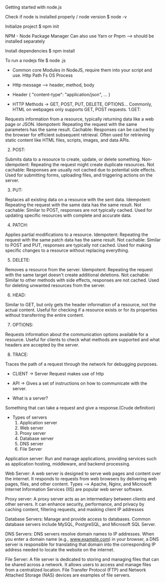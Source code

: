 Getting started with node.js

Check if node is installed properly / node version
$ node -v

Initialize project
$ npm init

NPM - Node Package Manager
Can also use Yarn or Pnpm --> should be installed separately

Install dependencies
$ npm install <package-name>

To run a nodejs file
$ node <file-name>.js

- Common core Modules in NodeJS, require them into your script and use.
  Http
  Path
  Fs
  OS
  Process

- Http message -->
  header, method, body

- Header {
  "content-type": "application/json",
  ...
  }

- HTTP Methods -> GET, POST, PUT, DELETE, OPTIONS...
  Commonly, HTML on webpages only supports GET, POST requests.
  1.GET:

Requests information from a resource, typically returning data like a web page or JSON.
Idempotent: Repeating the request with the same parameters has the same result.
Cachable: Responses can be cached by the browser for efficient subsequent retrieval.
Often used for retrieving static content like HTML files, scripts, images, and data APIs.

2. POST:

Submits data to a resource to create, update, or delete something.
Non-idempotent: Repeating the request might create duplicate resources.
Not cachable: Responses are usually not cached due to potential side effects.
Used for submitting forms, uploading files, and triggering actions on the server.

3. PUT:

Replaces all existing data on a resource with the sent data.
Idempotent: Repeating the request with the same data has the same result.
Not cachable: Similar to POST, responses are not typically cached.
Used for updating specific resources with complete and accurate data.

4. PATCH:

Applies partial modifications to a resource.
Idempotent: Repeating the request with the same patch data has the same result.
Not cachable: Similar to POST and PUT, responses are typically not cached.
Used for making specific changes to a resource without replacing everything.

5. DELETE:

Removes a resource from the server.
Idempotent: Repeating the request with the same target doesn't create additional deletions.
Not cachable: Similar to other methods with side effects, responses are not cached.
Used for deleting unwanted resources from the server.

6. HEAD:

Similar to GET, but only gets the header information of a resource, not the actual content.
Useful for checking if a resource exists or for its properties without transferring the entire content.

7. OPTIONS:

Requests information about the communication options available for a resource.
Useful for clients to check what methods are supported and what headers are accepted by the server.

8. TRACE:

Traces the path of a request through the network for debugging purposes.

- CLIENT -> Server Request makes use of http

- API -> Gives a set of instructions on how to communicate with the server.

- What is a server?

Something that can take a request and give a response.(Crude definition)

- Types of servers
  1. Application server
  2. Web server
  3. Proxy server
  4. Database server
  5. DNS server
  6. File Server

Application server: Run and manage applications, providing services such as application hosting, middleware, and backend processing.

Web Server: A web server is designed to serve web pages and content over the internet. It responds to requests from web browsers by delivering web pages, files, and other content.
Types --> Apache, Nginx, and Microsoft Internet Information Services (IIS) are popular web server software.

Proxy server: A proxy server acts as an intermediary between clients and other servers. It can enhance security, performance, and privacy by caching content, filtering requests, and masking client IP addresses

Database Servers: Manage and provide access to databases. Common database servers include MySQL, PostgreSQL, and Microsoft SQL Server.

DNS Servers: DNS servers resolve domain names to IP addresses. When you enter a domain name (e.g., www.example.com) in your browser, a DNS server is responsible for translating that domain into the corresponding IP address needed to locate the website on the internet.

File Server: A file server is dedicated to storing and managing files that can be shared across a network. It allows users to access and manage files from a centralized location. File Transfer Protocol (FTP) and Network Attached Storage (NAS) devices are examples of file servers.

